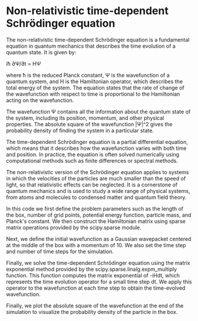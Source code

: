 # Non-relativistic time-dependent Schrödinger equation

The non-relativistic time-dependent Schrödinger equation is a fundamental equation in quantum mechanics that describes the time evolution of a quantum state. It is given by:

iħ ∂Ψ/∂t = HΨ

where ħ is the reduced Planck constant, Ψ is the wavefunction of a quantum system, and H is the Hamiltonian operator, which describes the total energy of the system. The equation states that the rate of change of the wavefunction with respect to time is proportional to the Hamiltonian acting on the wavefunction.

The wavefunction Ψ contains all the information about the quantum state of the system, including its position, momentum, and other physical properties. The absolute square of the wavefunction |Ψ|^2 gives the probability density of finding the system in a particular state.

The time-dependent Schrödinger equation is a partial differential equation, which means that it describes how the wavefunction varies with both time and position. In practice, the equation is often solved numerically using computational methods such as finite differences or spectral methods.

The non-relativistic version of the Schrödinger equation applies to systems in which the velocities of the particles are much smaller than the speed of light, so that relativistic effects can be neglected. It is a cornerstone of quantum mechanics and is used to study a wide range of physical systems, from atoms and molecules to condensed matter and quantum field theory.

In this code we first define the problem parameters such as the length of the box, number of grid points, potential energy function, particle mass, and Planck's constant. We then construct the Hamiltonian matrix using sparse matrix operations provided by the scipy.sparse module.

Next, we define the initial wavefunction as a Gaussian wavepacket centered at the middle of the box with a momentum of 10. We also set the time step and number of time steps for the simulation.

Finally, we solve the time-dependent Schrödinger equation using the matrix exponential method provided by the scipy.sparse.linalg.expm_multiply function. This function computes the matrix exponential of -iHdt, which represents the time evolution operator for a small time step dt. We apply this operator to the wavefunction at each time step to obtain the time-evolved wavefunction.

Finally, we plot the absolute square of the wavefunction at the end of the simulation to visualize the probability density of the particle in the box.
